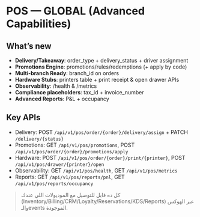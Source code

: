 # POS — GLOBAL (Advanced Capabilities)

## What’s new
- **Delivery/Takeaway**: order_type + delivery_status + driver assignment
- **Promotions Engine**: promotions/rules/redemptions (+ apply by code)
- **Multi-branch Ready**: branch_id on orders
- **Hardware Stubs**: printers table + print receipt & open drawer APIs
- **Observability**: /health & /metrics
- **Compliance placeholders**: tax_id + invoice_number
- **Advanced Reports**: P&L + occupancy

## Key APIs
- Delivery: POST `/api/v1/pos/order/{order}/delivery/assign` + PATCH `/delivery/{status}`
- Promotions: GET `/api/v1/pos/promotions`, POST `/api/v1/pos/order/{order}/promotions/apply`
- Hardware: POST `/api/v1/pos/order/{order}/print/{printer}`, POST `/api/v1/pos/drawer/{printer}/open`
- Observability: GET `/api/v1/pos/health`, GET `/api/v1/pos/metrics`
- Reports: GET `/api/v1/pos/reports/pnl`, GET `/api/v1/pos/reports/occupancy`

> كل ده قابل للتوصيل مع الموديولات اللي عندك (Inventory/Billing/CRM/Loyalty/Reservations/KDS/Reports) عبر الهوكس والـevents الموجودة.
